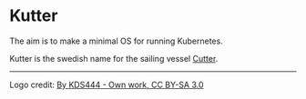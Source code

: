# Kutter

The aim is to make a minimal OS for running Kubernetes.

Kutter is the swedish name for the sailing vessel [Cutter](https://en.wikipedia.org/wiki/Cutter_(boat)).

----

Logo credit: [By KDS444 - Own work, CC BY-SA 3.0](https://commons.wikimedia.org/w/index.php?curid=33382230)
